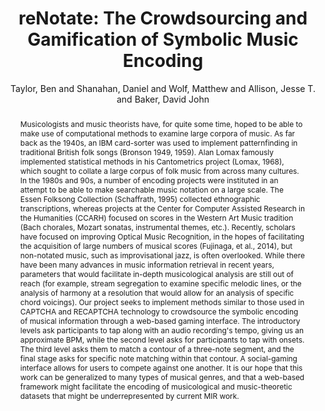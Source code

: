 --- 
title: "reNotate: The Crowdsourcing and Gamification of Symbolic Music Encoding" 
abstract: "Musicologists and music theorists have, for quite some time, hoped to be able to make use of computational methods to examine large corpora of music. As far back as the 1940s, an IBM card-sorter was used to implement patternfinding in traditional British folk songs (Bronson 1949, 1959). Alan Lomax famously implemented statistical methods in his Cantometrics project (Lomax, 1968), which sought to collate a large corpus of folk music from across many cultures. In the 1980s and 90s, a number of encoding projects were instituted in an attempt to be able to make searchable music notation on a large scale. The Essen Folksong Collection (Schaffrath, 1995) collected ethnographic transcriptions, whereas projects at the Center for Computer Assisted Research in the Humanities (CCARH) focused on scores in the Western Art Music tradition (Bach chorales, Mozart sonatas, instrumental themes, etc.). Recently, scholars have focused on improving Optical Music Recognition, in the hopes of facilitating the acquisition of large numbers of musical scores (Fujinaga, et al., 2014), but non-notated music, such as improvisational jazz, is often overlooked. While there have been many advances in music information retrieval in recent years, parameters that would facilitate in-depth musicological analysis are still out of reach (for example, stream segregation to examine specific melodic lines, or the analysis of harmony at a resolution that would allow for an analysis of specific chord voicings). Our project seeks to implement methods similar to those used in CAPTCHA and RECAPTCHA technology to crowdsource the symbolic encoding of musical information through a web-based gaming interface. The introductory levels ask participants to tap along with an audio recording's tempo, giving us an approximate BPM, while the second level asks for participants to tap with onsets. The third level asks them to match a contour of a three-note segment, and the final stage asks for specific note matching within that contour. A social-gaming interface allows for users to compete against one another. It is our hope that this work can be generalized to many types of musical genres, and that a web-based framework might facilitate the encoding of musicological and music-theoretic datasets that might be underrepresented by current MIR work." 
address: "Atlanta, Georgia" 
author: "Taylor, Ben and Shanahan, Daniel and Wolf, Matthew and Allison, Jesse T. and Baker, David John"
webAuthor: "Ben Taylor, Daniel Shanahan, Matthew Wolf, Jesse T. Allison, David John Baker" 
booktitle: "Proceedings of the International Web Audio Conference" 
editor: "Freeman, Jason and Lerch, Alexander and Paradis, Matthew" 
month: "April"
pages: "" 
publisher: "Georgia Tech" 
series: "WAC '16"
track: "Talk"  
year: "2016" 
id: "2016_EA_34" 
tags: year2016
media: https://smartech.gatech.edu/bitstream/handle/1853/54658/renotate_video.html?sequence=5&isAllowed=y 
pdflink: /_data/papers/pdf/2016/2016_34.pdf
ISSN: 2663-5844
---